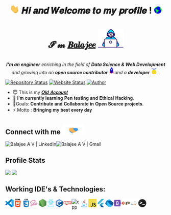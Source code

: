 <h1 align="center"><img src="https://github.com/AVBalajee/balajeeav.github.io/blob/master/images/Hi.gif" width="30px">   𝑯𝒊 𝒂𝒏𝒅 𝑾𝒆𝒍𝒄𝒐𝒎𝒆 𝒕𝒐 𝒎𝒚 𝒑𝒓𝒐𝒇𝒊𝒍𝒆 ! <img src="https://github.com/AVBalajee/balajeeav.github.io/blob/master/images/Earth.gif" width="24px"> 
<br>
  <h1 align="center">𝓘'𝓶 <a href="https://avbalajee.github.io/welcome/">𝑩𝒂𝒍𝒂𝒋𝒆𝒆</a>  <img src="https://github.com/AVBalajee/balajeeav.github.io/blob/master/images/Developer.gif" width="80px">
</h1>

<p align="center">
  <em>
    <br><b> I'm an engineer</b>
    enriching in the field of <b>Data Science & Web Development</b> and growing into an <b>open source contributor </b> <img src="https://github.com/AVBalajee/balajeeav.github.io/blob/master/images/Rocket.gif" width="18px">and a
    <b>developer</b> <img src="https://github.com/AVBalajee/balajeeav.github.io/blob/master/images/Medal.gif" width="20px">&nbsp.
  </em>
</p>

[![Repository Status](https://img.shields.io/badge/Repository%20Status-Maintained-dark%20green.svg)](https://github.com/AVBalajee)
[![Website Status](https://img.shields.io/badge/Website%20Status-Online-Green)](https://avbalajee.github.io/welcome)
[![Author](https://img.shields.io/badge/Author-Balajee%20A%20V-red)](https://www.linkedin.com/in/balajeevg-techclog/)

- 😇 This is my <a href="https://github.com/balajeeav"> 𝑶𝒍𝒅 𝑨𝒄𝒄𝒐𝒖𝒏𝒕 </a>
- 🌱 𝐈’𝐦 𝐜𝐮𝐫𝐫𝐞𝐧𝐭𝐥𝐲 𝐥𝐞𝐚𝐫𝐧𝐢𝐧𝐠 𝐏𝐞𝐧 𝐭𝐞𝐬𝐭𝐢𝐧𝐠 𝐚𝐧𝐝 𝐄𝐭𝐡𝐢𝐜𝐚𝐥 𝐇𝐚𝐜𝐤𝐢𝐧𝐠.
- 🥅Goals: 𝐂𝐨𝐧𝐭𝐫𝐢𝐛𝐮𝐭𝐞 𝐚𝐧𝐝 𝐂𝐨𝐥𝐥𝐚𝐛𝐨𝐫𝐚𝐭𝐞 𝐢𝐧 𝐎𝐩𝐞𝐧 𝐒𝐨𝐮𝐫𝐜𝐞 𝐩𝐫𝐨𝐣𝐞𝐜𝐭𝐬.
- ⚡ Motto : 𝐁𝐫𝐢𝐧𝐠𝐢𝐧𝐠 𝐦𝐲 𝐛𝐞𝐬𝐭 𝐞𝐯𝐞𝐫𝐲 𝐝𝐚𝐲 

## Connect with me <img src="https://github.com/AVBalajee/balajeeav.github.io/blob/master/images/Handshake.gif" height="32px">

[<img align="left" alt="Balajee A V | LinkedIn" src="https://img.shields.io/badge/LinkedIn-0077B5?style=for-the-badge&logo=linkedin&logoColor=white" />][linkedin]
[<img align="left" alt="Balajee A V | Gmail"  src="https://img.shields.io/badge/Gmail-D14836?style=for-the-badge&logo=gmail&logoColor=white "/>][gmail]

<br />

## Profile Stats

<p>
  <img height="180em" src="https://github-readme-stats.vercel.app/api?username=AVBalajee&show_icons=true&hide_border=true&&count_private=true&include_all_commits=true" />
  <img height="180em" src="https://github-readme-stats.vercel.app/api/top-langs/?username=balajeeav&exclude_repo=KNN-Image-Classification&show_icons=true&hide_border=true&layout=compact&langs_count=8" />
</p>
  
## Working IDE's & Technologies:

<img align="left" alt="Visual Studio Code" width="26px" src="https://raw.githubusercontent.com/github/explore/80688e429a7d4ef2fca1e82350fe8e3517d3494d/topics/visual-studio-code/visual-studio-code.png" />
<img align="left" alt="HTML5" width="26px" src="https://raw.githubusercontent.com/github/explore/80688e429a7d4ef2fca1e82350fe8e3517d3494d/topics/html/html.png" />
<img align="left" alt="CSS3" width="26px" src="https://raw.githubusercontent.com/github/explore/80688e429a7d4ef2fca1e82350fe8e3517d3494d/topics/css/css.png" />
<img align="left" alt="Sass" width="26px" src="https://raw.githubusercontent.com/github/explore/80688e429a7d4ef2fca1e82350fe8e3517d3494d/topics/sass/sass.png" />
<img align="left" alt="Node.js" width="26px" src="https://raw.githubusercontent.com/github/explore/80688e429a7d4ef2fca1e82350fe8e3517d3494d/topics/nodejs/nodejs.png" />
<img img align="left" alt="react" width="26px"  src="https://raw.githubusercontent.com/devicons/devicon/master/icons/react/react-original-wordmark.svg" />
<img align="left" alt="C" width="26px" src= "https://github.com/devicons/devicon/blob/master/icons/c/c-original.svg" />
<img align="left" alt="npm" width="26px" src= "https://github.com/devicons/devicon/blob/master/icons/npm/npm-original-wordmark.svg" />
<img align="left" alt="cpp" width="26px" src= "https://github.com/abranhe/programming-languages-logos/blob/master/src/cpp/cpp.svg" />
<img align="left" alt="Java" width="26px" src="https://github.com/devicons/devicon/blob/master/icons/java/java-original.svg" />
<img align="left"alt="JavaScript"width="26px"src="https://raw.githubusercontent.com/github/explore/80688e429a7d4ef2fca1e82350fe8e3517d3494d/topics/javascript/javascript.png" />
<img align="left"alt="Flutter"width="26px"src="https://raw.githubusercontent.com/devicons/devicon/c5378d6c2510ffa0b3e4475af95618a8048d6cf1/icons/flutter/flutter-original.svg" />
<img align="left" alt="Dart" width="26px" src="https://raw.githubusercontent.com/github/explore/80688e429a7d4ef2fca1e82350fe8e3517d3494d/topics/dart/dart.png" />
<img align="left"alt="Bootstrap"width="26px"src="https://raw.githubusercontent.com/devicons/devicon/c5378d6c2510ffa0b3e4475af95618a8048d6cf1/icons/bootstrap/bootstrap-plain.svg" />
<img align="left" alt="Git" width="26px" src="https://raw.githubusercontent.com/github/explore/80688e429a7d4ef2fca1e82350fe8e3517d3494d/topics/git/git.png" />
<img align="left" alt="MySQL" width="26px" src="https://raw.githubusercontent.com/github/explore/80688e429a7d4ef2fca1e82350fe8e3517d3494d/topics/mysql/mysql.png" />
<img align="left" alt="Terminal" width="26px" src="https://raw.githubusercontent.com/github/explore/80688e429a7d4ef2fca1e82350fe8e3517d3494d/topics/terminal/terminal.png" />

<br />
<br />




[gmail]: mailto:balajeevg@gmail.com
[linkedin]: https://www.linkedin.com/in/balajeevg-techclog/
